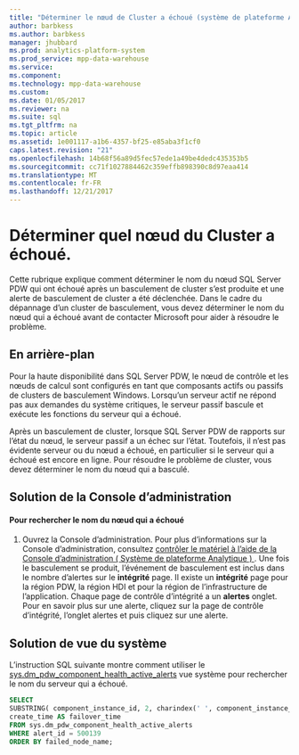 ```yaml
---
title: "Déterminer le nœud de Cluster a échoué (système de plateforme Analytique)"
author: barbkess
ms.author: barbkess
manager: jhubbard
ms.prod: analytics-platform-system
ms.prod_service: mpp-data-warehouse
ms.service: 
ms.component: 
ms.technology: mpp-data-warehouse
ms.custom: 
ms.date: 01/05/2017
ms.reviewer: na
ms.suite: sql
ms.tgt_pltfrm: na
ms.topic: article
ms.assetid: 1e001117-a1b6-4357-bf25-e85aba3f1cf0
caps.latest.revision: "21"
ms.openlocfilehash: 14b68f56a89d5fec57ede1a49be4dedc435353b5
ms.sourcegitcommit: cc71f1027884462c359effb898390c8d97eaa414
ms.translationtype: MT
ms.contentlocale: fr-FR
ms.lasthandoff: 12/21/2017
---
```

# <a name="determine-which-cluster-node-failed"></a>Déterminer quel nœud du Cluster a échoué.
Cette rubrique explique comment déterminer le nom du nœud SQL Server PDW qui ont échoué après un basculement de cluster s’est produite et une alerte de basculement de cluster a été déclenchée. Dans le cadre du dépannage d’un cluster de basculement, vous devez déterminer le nom du nœud qui a échoué avant de contacter Microsoft pour aider à résoudre le problème.  
  
## <a name="Background"></a>En arrière-plan  
Pour la haute disponibilité dans SQL Server PDW, le nœud de contrôle et les nœuds de calcul sont configurés en tant que composants actifs ou passifs de clusters de basculement Windows. Lorsqu’un serveur actif ne répond pas aux demandes du système critiques, le serveur passif bascule et exécute les fonctions du serveur qui a échoué.  
  
Après un basculement de cluster, lorsque SQL Server PDW de rapports sur l’état du nœud, le serveur passif a un échec sur l’état. Toutefois, il n’est pas évidente serveur ou du nœud a échoué, en particulier si le serveur qui a échoué est encore en ligne. Pour résoudre le problème de cluster, vous devez déterminer le nom du nœud qui a basculé.  
  
## <a name="AdminConsoleSolution"></a>Solution de la Console d’administration  
  
#### <a name="to-find-the-name-of-the-node-that-failed"></a>Pour rechercher le nom du nœud qui a échoué  
  
1.  Ouvrez la Console d’administration. Pour plus d’informations sur la Console d’administration, consultez [contrôler le matériel à l’aide de la Console d’administration &#40; Système de plateforme Analytique &#41; ](monitor-the-appliance-by-using-the-admin-console.md). Une fois le basculement se produit, l’événement de basculement est inclus dans le nombre d’alertes sur le **intégrité** page. Il existe un **intégrité** page pour la région PDW, la région HDI et pour la région de l’infrastructure de l’application. Chaque page de contrôle d’intégrité a un **alertes** onglet. Pour en savoir plus sur une alerte, cliquez sur la page de contrôle d’intégrité, l’onglet alertes et puis cliquez sur une alerte.  
  
## <a name="SystemView"></a>Solution de vue du système  
L’instruction SQL suivante montre comment utiliser le [sys.dm_pdw_component_health_active_alerts](../relational-databases/system-dynamic-management-views/sys-dm-pdw-component-health-active-alerts-transact-sql.md) vue système pour rechercher le nom du serveur qui a échoué.  
  
```sql  
SELECT  
SUBSTRING( component_instance_id, 2, charindex(' ', component_instance_id, 1)-2) AS failed_node_name,  
create_time AS failover_time  
FROM sys.dm_pdw_component_health_active_alerts  
WHERE alert_id = 500139  
ORDER BY failed_node_name;  
```  
  
